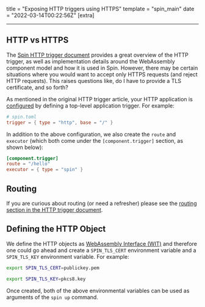title = "Exposing HTTP triggers using HTTPS"
template = "spin_main"
date = "2022-03-14T00:22:56Z"
[extra]

---

## HTTP vs HTTPS

The [Spin HTTP trigger document](./http-trigger.md) provides a great overview of the HTTP trigger, as well as implementation details around the WebAssembly component model and how it
is used in Spin. However, there may be certain situations where you would want to accept only HTTPS requests (and reject HTTP requests). This raises questions like, do I have to provide a TLS certificate, and so forth?

As mentioned in the original HTTP trigger article, your HTTP application is [configured](./configuration.md) by defining a top-level application trigger. For example:

<!-- @nocpy -->

```toml
# spin.toml
trigger = { type = "http", base = "/" }
```

In addition to the above configuration, we also create the `route` and `executor` (which both come under the `[component.trigger]` section, as shown below):

<!-- @nocpy -->

```toml
[component.trigger]
route = "/hello"
executor = { type = "spin" }
```

## Routing

If you are curious about routing (or need a refresher) please see the [routing section in the HTTP trigger document](./http-trigger#routing).

## Defining the HTTP Object

We define the HTTP objects as [WebAssembly Interface (WIT)](https://github.com/WebAssembly/component-model/blob/main/design/mvp/WIT.md) and therefore one could go ahead and create a `SPIN_TLS_CERT` environment variable and a `SPIN_TLS_KEY` environment variable. For example:

<!-- @nocpy -->

```bash
export SPIN_TLS_CERT=publickey.pem
```

<!-- @nocpy -->

```bash
export SPIN_TLS_KEY=pkcs8.key
```

Once created, both of the above environmental variables can be used as arguments of the `spin up` command.